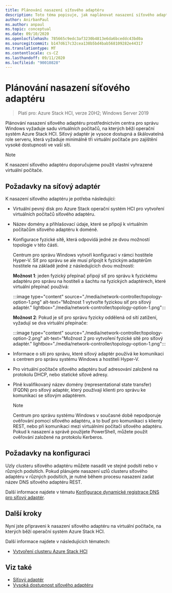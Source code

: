 ```yaml
---
title: Plánování nasazení síťového adaptéru
description: Toto téma popisuje, jak naplánovat nasazení síťového adaptéru prostřednictvím centra pro správu Windows na sadu virtuálních počítačů s operačním systémem Azure Stack HCI.
author: AnirbanPaul
ms.author: anpaul
ms.topic: conceptual
ms.date: 09/10/2020
ms.openlocfilehash: 785665c9edc3af3230b4813e6da6bceddc43bd0a
ms.sourcegitcommit: b147d617c32cea138b5bd4bab568109282e44317
ms.translationtype: MT
ms.contentlocale: cs-CZ
ms.lasthandoff: 09/11/2020
ms.locfileid: "90010828"
---
```

# <a name="plan-to-deploy-the-network-controller"></a>Plánování nasazení síťového adaptéru

>Platí pro: Azure Stack HCI, verze 20H2; Windows Server 2019 

Plánování nasazení síťového adaptéru prostřednictvím centra pro správu Windows vyžaduje sadu virtuálních počítačů, na kterých běží operační systém Azure Stack HCI. Síťový adaptér je vysoce dostupná a škálovatelná role serveru, která vyžaduje minimálně tři virtuální počítače pro zajištění vysoké dostupnosti ve vaší síti.

   >[!NOTE]
   > K nasazení síťového adaptéru doporučujeme použít vlastní vyhrazené virtuální počítače.

## <a name="network-controller-requirements"></a>Požadavky na síťový adaptér
K nasazení síťového adaptéru je potřeba následující:
- Virtuální pevný disk pro Azure Stack operační systém HCI pro vytvoření virtuálních počítačů síťového adaptéru.
- Název domény a přihlašovací údaje, které se připojí k virtuálním počítačům síťového adaptéru k doméně.
- Konfigurace fyzické sítě, která odpovídá jedné ze dvou možností topologie v této části.

    Centrum pro správu Windows vytvoří konfiguraci v rámci hostitele Hyper-V. Síť pro správu se ale musí připojit k fyzickým adaptérům hostitele na základě jedné z následujících dvou možností:

    **Možnost 1**: jeden fyzický přepínač připojí síť pro správu k fyzickému adaptéru pro správu na hostiteli a šachtu na fyzických adaptérech, které virtuální přepínač používá:

    :::image type="content" source="./media/network-controller/topology-option-1.png" alt-text="Možnost 1 vytvořte fyzickou síť pro síťový adaptér." lightbox="./media/network-controller/topology-option-1.png":::

    **Možnost 2**: Pokud je síť pro správu fyzicky oddělená od sítí zatížení, vyžadují se dva virtuální přepínače:

    :::image type="content" source="./media/network-controller/topology-option-2.png" alt-text="Možnost 2 pro vytvoření fyzické sítě pro síťový adaptér." lightbox="./media/network-controller/topology-option-1.png":::

- Informace o síti pro správu, které síťový adaptér používá ke komunikaci s centrem pro správu systému Windows a hostiteli Hyper-V.
- Pro virtuální počítače síťového adaptéru buď adresování založené na protokolu DHCP, nebo statické síťové adresy.
- Plně kvalifikovaný název domény (representational state transfer) (FQDN) pro síťový adaptér, který používají klienti pro správu ke komunikaci se síťovým adaptérem.

   >[!NOTE]
   > Centrum pro správu systému Windows v současné době nepodporuje ověřování pomocí síťového adaptéru, a to buď pro komunikaci s klienty REST, nebo při komunikaci mezi virtuálními počítači síťového adaptéru. Pokud k nasazení a správě použijete PowerShell, můžete použít ověřování založené na protokolu Kerberos.

## <a name="configuration-requirements"></a>Požadavky na konfiguraci
Uzly clusteru síťového adaptéru můžete nasadit ve stejné podsíti nebo v různých podsítích. Pokud plánujete nasazení uzlů clusteru síťového adaptéru v různých podsítích, je nutné během procesu nasazení zadat název DNS síťového adaptéru REST.

Další informace najdete v tématu [Konfigurace dynamické registrace DNS pro síťový adaptér](/windows-server/networking/sdn/plan/installation-and-preparation-requirements-for-deploying-network-controller#step-3-configure-dynamic-dns-registration-for-network-controller).


## <a name="next-steps"></a>Další kroky
Nyní jste připraveni k nasazení síťového adaptéru na virtuální počítače, na kterých běží operační systém Azure Stack HCI.

Další informace najdete v následujících tématech:
- [Vytvoření clusteru Azure Stack HCI](../deploy/create-cluster.md)

## <a name="see-also"></a>Viz také
- [Síťový adaptér](/windows-server/networking/sdn/technologies/network-controller/network-controller)
- [Vysoká dostupnost síťového adaptéru](/windows-server/networking/sdn/technologies/network-controller/network-controller-high-availability)